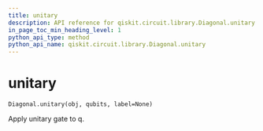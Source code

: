 ```yaml
---
title: unitary
description: API reference for qiskit.circuit.library.Diagonal.unitary
in_page_toc_min_heading_level: 1
python_api_type: method
python_api_name: qiskit.circuit.library.Diagonal.unitary
---
```


# unitary

<span id="qiskit.circuit.library.Diagonal.unitary" />

`Diagonal.unitary(obj, qubits, label=None)`

Apply unitary gate to q.

